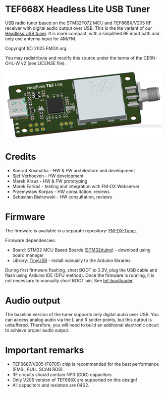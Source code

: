 # TEF668X Headless Lite USB Tuner

USB radio tuner based on the STM32F072 MCU and TEF668X/V205 RF receiver with digital audio output over USB. This is the lite variant of our [Headless USB tuner](https://github.com/FMDX-org/tef668x-headless-usb-tuner). It is more compact, with a simplified RF input path and only one antenna input for AM/FM.

Copyright (C) 2025 FMDX.org

You may redistribute and modify this source under the terms of the CERN-OHL-W v2 (see LICENSE file).

![Headless TEF Lite](https://github.com/FMDX-org/headless-tef-lite/blob/main/Headless_TEF_lite.png)

# Credits 

- Konrad Kosmatka - HW & FW architecture and development
- Sjef Verhoeven - HW development
- Marek Kraus - HW & FW prototyping
- Marek Farkaš - testing and integration with FM-DX Webserver
- Przemysław Korpas - HW consultation, reviews
- Sebastian Białkowski - HW consultation, reviews

# Firmware

The firmware is available in a separate repository: [FM-DX-Tuner](https://github.com/kkonradpl/FM-DX-Tuner).

Firmware dependencies:
- Board: STM32 MCU Based Boards ([STM32duino](https://github.com/stm32duino)) - download using board manager
- Library: [TinyUSB](https://github.com/hathach/tinyusb) - install manually to the Arduino libraries

During first firmware flashing, short BOOT to 3.3V, plug the USB cable and flash using Arduino IDE (DFU method). Once the firmware is running, it is not necessary to manually short BOOT pin. See [tef-bootloader](https://github.com/kkonradpl/tef-bootloader).

# Audio output

The baseline version of the tuner supports only digital audio over USB. You can access analog audio via the L and R solder points, but this output is unbuffered. Therefore, you will need to build an additional electronic circuit to achieve proper audio output.

# Important remarks

- TEF6687/V205 (F8705) chip is recommended for the best performance (FMSI, FULL SCAN RDS).
- RF circuits should contain NP0 (C0G) capacitors.
- Only V205 version of TEF668X are supported on this design!
- All capacitors and resistors are 0402.
